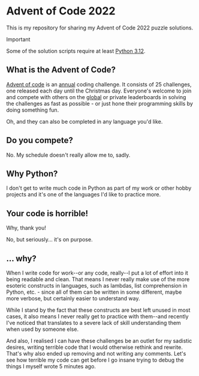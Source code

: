 # Advent of Code 2022

This is my repository for sharing my Advent of Code 2022 puzzle solutions.

> [!IMPORTANT]
> Some of the solution scripts require at least [Python 3.12](https://docs.python.org/3/whatsnew/3.12.html).

## What is the Advent of Code?

[Advent of code](https://adventofcode.com/2022/about) is an [annual](https://adventofcode.com/2022/events) coding challenge. It consists of 25 challenges, one released each day until the Christmas day. Everyone's welcome to join and compete with others on the [global](https://adventofcode.com/2022/leaderboard) or private leaderboards in solving the challenges as fast as possible - or just hone their programming skills by doing something fun.

Oh, and they can also be completed in any language you'd like.

## Do you compete?

No. My schedule doesn't really allow me to, sadly.

## Why Python?

I don't get to write much code in Python as part of my work or other hobby projects and it's one of the languages I'd like to practice more.

## Your code is horrible!

Why, thank you!

No, but seriously... it's on purpose.

## ... why?

When I write code for work--or any code, really--I put a lot of effort into it being readable and clean. That means I never really make use of the more esoteric constructs in languages, such as lambdas, list comprehension in Python, etc. - since all of them can be written in some different, maybe more verbose, but certainly easier to understand way.

While I stand by the fact that these constructs are best left unused in most cases, it also means I never really get to practice with them--and recently I've noticed that translates to a severe lack of skill understanding them when used by someone else.

And also, I realised I can have these challenges be an outlet for my sadistic desires, writing terrible code that I would otherwise rethink and rewrite. That's why also ended up removing and not writing any comments. Let's see how terrible my code can get before I go insane trying to debug the things I myself wrote 5 minutes ago.
